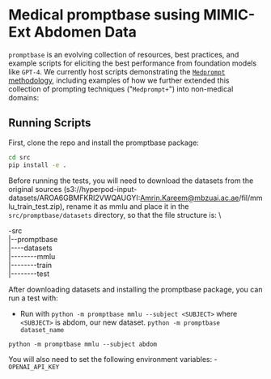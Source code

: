 # Medical promptbase susing MIMIC-Ext Abdomen Data

`promptbase` is an evolving collection of resources, best practices, and example scripts for eliciting the best performance from foundation models like `GPT-4`. We currently host scripts demonstrating the [`Medprompt` methodology](https://arxiv.org/abs/2311.16452), including examples of how we further extended this collection of prompting techniques ("`Medprompt+`") into non-medical domains: 

## Running Scripts

First, clone the repo and install the promptbase package:

```bash
cd src
pip install -e .
```
Before running the tests, you will need to download the datasets from the original sources (s3://hyperpod-input-datasets/AROA6GBMFKRI2VWQAUGYI:Amrin.Kareem@mbzuai.ac.ae/fil/mmlu_train_test.zip), rename it as mmlu and place it in the `src/promptbase/datasets` directory, so that the file structure is:  \

-src  
|--promptbase  
     |----datasets   
          |--------mmlu  
               |--------train  
               |--------test

After downloading datasets and installing the promptbase package, you can run a test with:
 - Run with `python -m promptbase mmlu --subject <SUBJECT>` where `<SUBJECT>` is abdom, our new dataset.
`python -m promptbase dataset_name`


`python -m promptbase mmlu --subject abdom`

You will also need to set the following environment variables:
      - `OPENAI_API_KEY`






